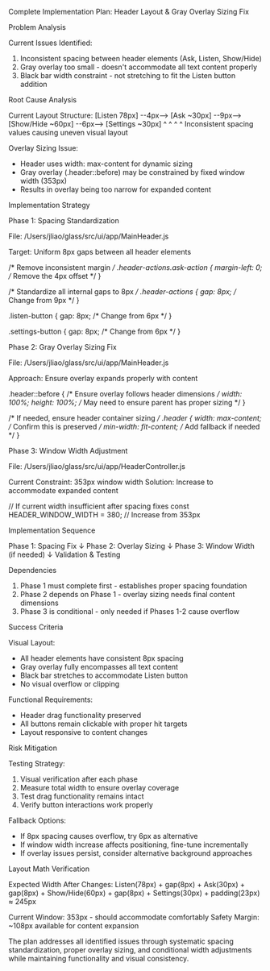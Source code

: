 Complete Implementation Plan: Header Layout & Gray Overlay Sizing Fix

  Problem Analysis

  Current Issues Identified:
  1. Inconsistent spacing between header elements (Ask, Listen, Show/Hide)
  2. Gray overlay too small - doesn't accommodate all text content properly
  3. Black bar width constraint - not stretching to fit the Listen button addition

  Root Cause Analysis

  Current Layout Structure:
  [Listen 78px] --4px--> [Ask ~30px] --9px--> [Show/Hide ~60px] --6px--> [Settings ~30px]
           ^                ^              ^                    ^
      Inconsistent spacing values causing uneven visual layout

  Overlay Sizing Issue:
  - Header uses width: max-content for dynamic sizing
  - Gray overlay (.header::before) may be constrained by fixed window width (353px)
  - Results in overlay being too narrow for expanded content

  Implementation Strategy

  Phase 1: Spacing Standardization

  File: /Users/jliao/glass/src/ui/app/MainHeader.js

  Target: Uniform 8px gaps between all header elements

  /* Remove inconsistent margin */
  .header-actions.ask-action {
      margin-left: 0;  /* Remove the 4px offset */
  }

  /* Standardize all internal gaps to 8px */
  .header-actions {
      gap: 8px;        /* Change from 9px */
  }

  .listen-button {
      gap: 8px;        /* Change from 6px */
  }

  .settings-button {
      gap: 8px;        /* Change from 6px */
  }

  Phase 2: Gray Overlay Sizing Fix

  File: /Users/jliao/glass/src/ui/app/MainHeader.js

  Approach: Ensure overlay expands properly with content

  .header::before {
      /* Ensure overlay follows header dimensions */
      width: 100%;
      height: 100%;
      /* May need to ensure parent has proper sizing */
  }

  /* If needed, ensure header container sizing */
  .header {
      width: max-content;      /* Confirm this is preserved */
      min-width: fit-content;  /* Add fallback if needed */
  }

  Phase 3: Window Width Adjustment

  File: /Users/jliao/glass/src/ui/app/HeaderController.js

  Current Constraint: 353px window width
  Solution: Increase to accommodate expanded content

  // If current width insufficient after spacing fixes
  const HEADER_WINDOW_WIDTH = 380; // Increase from 353px

  Implementation Sequence

  Phase 1: Spacing Fix
      ↓
  Phase 2: Overlay Sizing
      ↓
  Phase 3: Window Width (if needed)
      ↓
  Validation & Testing

  Dependencies

  1. Phase 1 must complete first - establishes proper spacing foundation
  2. Phase 2 depends on Phase 1 - overlay sizing needs final content dimensions
  3. Phase 3 is conditional - only needed if Phases 1-2 cause overflow

  Success Criteria

  Visual Layout:
  - All header elements have consistent 8px spacing
  - Gray overlay fully encompasses all text content
  - Black bar stretches to accommodate Listen button
  - No visual overflow or clipping

  Functional Requirements:
  - Header drag functionality preserved
  - All buttons remain clickable with proper hit targets
  - Layout responsive to content changes

  Risk Mitigation

  Testing Strategy:
  1. Visual verification after each phase
  2. Measure total width to ensure overlay coverage
  3. Test drag functionality remains intact
  4. Verify button interactions work properly

  Fallback Options:
  - If 8px spacing causes overflow, try 6px as alternative
  - If window width increase affects positioning, fine-tune incrementally
  - If overlay issues persist, consider alternative background approaches

  Layout Math Verification

  Expected Width After Changes:
  Listen(78px) + gap(8px) + Ask(30px) + gap(8px) +
  Show/Hide(60px) + gap(8px) + Settings(30px) + padding(23px) ≈ 245px

  Current Window: 353px - should accommodate comfortably
  Safety Margin: ~108px available for content expansion

  The plan addresses all identified issues through systematic spacing standardization, proper overlay
  sizing, and conditional width adjustments while maintaining functionality and visual consistency.